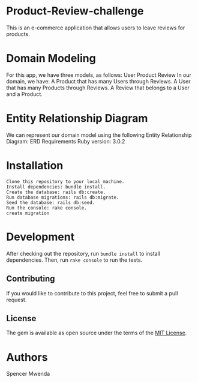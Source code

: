 # Product-Review-challenge
This is an e-commerce application that allows users to leave reviews for products.

# Domain Modeling
For this app, we have three models, as follows:
    User
    Product
    Review
In our domain, we have:
    A Product that has many Users through Reviews.
    A User that has many Products through Reviews.
    A Review that belongs to a User and a Product.
    
# Entity Relationship Diagram
We can represent our domain model using the following Entity Relationship Diagram:
ERD
Requirements
    Ruby version: 3.0.2
    
# Installation
    Clone this repository to your local machine.
    Install dependencies: bundle install.
    Create the database: rails db:create.
    Run database migrations: rails db:migrate.
    Seed the database: rails db:seed.
    Run the console: rake console.
    create migration
    
# Development
After checking out the repository, run `bundle install` to install dependencies. Then, run `rake console` to run the tests.

## Contributing
If you would like to contribute to this project, feel free to submit a pull request.

## License
The gem is available as open source under the terms of the [MIT License](https://opensource.org/licenses/MIT).

# Authors
Spencer Mwenda
